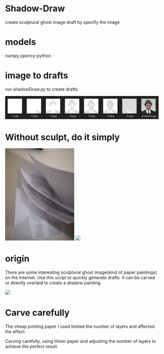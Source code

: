 # Shadow-Draw
create sculptural ghost image draft by specify the image

# models
numpy,opency-python

# image to drafts
run shadowDraw.py to create drafts.

<img src="https://github.com/BNDSFiveCats/Shadow-Draw/blob/master/rm_data/146b831bd0103fa981b4945ea0ea082.png" width=500>

# Without sculpt, do it simply
<img src="https://github.com/BNDSFiveCats/Shadow-Draw/blob/master/rm_data/smp.jpg" height=300>&nbsp;<img src="https://github.com/BNDSFiveCats/Shadow-Draw/blob/master/rm_data/smp.gif" height=300>

# origin
There are some interesting sculptural ghost image(kind of paper paintings) on the Internet. Use this script to quickly generate drafts. It can be carved or directly overlaid to create a shadow painting. 

<img src="https://github.com/BNDSFiveCats/Shadow-Draw/blob/master/rm_data/cfc0fa2f8cb13c3cadeb0e213160388f.gif" width=200>

# Carve carefully
The cheap printing paper I used limited the number of layers and affected the effect. 

Carving carefully, using thiner paper and adjusting the number of layers to achieve the perfect result.
